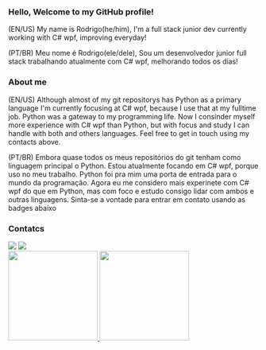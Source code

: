 ### Hello, Welcome to my GitHub profile!

(EN/US) My name is Rodrigo(he/him), I'm a full stack junior dev currently working with C# wpf, improving everyday!

(PT/BR) Meu nome é Rodrigo(ele/dele), Sou um desenvolvedor junior full stack trabalhando atualmente com C# wpf, melhorando todos os dias!

### About me

(EN/US) Although almost of my git repositorys has Python as a primary language I'm currently focusing at C# wpf, because I use that at my fulltime job. Python was a gateway to my programming life. Now I consinder myself more experience with C# wpf than Python, but with focus and study I can handle with both and others languages. Feel free to get in touch using my contacts above.

(PT/BR) Embora quase todos os meus repositórios do git tenham como linguagem principal o Python. Estou atualmente focando em C# wpf, porque uso no meu trabalho. Python foi pra mim uma porta de entrada para o mundo da programação. Agora eu me considero mais experinete com C# wpf do que em Python, mas com foco e estudo consigo lidar com ambos e outras linguagens. Sinta-se a vontade para entrar em contato usando as badges abaixo

### Contatcs

<div>
  <a href="https://www.linkedin.com/in/rodrigo-caetano-4a511b1a2" target="_blank"><img src="https://img.shields.io/badge/-LinkedIn-%230077B5?style=for-the-badge&logo=linkedin&logoColor=white" target="_blank"></a>
  <a href = "mailto:rodrigocalacadev@gmail.com"><img src="https://img.shields.io/badge/Gmail-D14836?style=for-the-badge&logo=gmail&logoColor=white" target="_blank"></a>
</div>


<div>
<a href="https://github.com/seu-usuário-aqui">
<img height="180em" src="https://github-readme-stats.vercel.app/api/top-langs/?username=seu-usuário-aqui&layout=compact&langs_count=7&theme=dracula"/>
<img height="180em" src="https://github-readme-stats.vercel.app/api?username=seu-usuário-aqui&show_icons=true&theme=dracula&include_all_commits=true&count_private=true"/>
</div>





